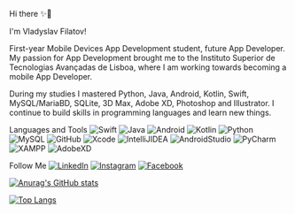 Hi there ✨🚀

I'm Vladyslav Filatov!

First-year Mobile Devices App Development student, future App Developer. My passion for App Development brought me to the Instituto Superior de Tecnologias Avançadas de Lisboa, where I am working towards becoming a mobile App Developer.

During my studies I mastered Python, Java, Android, Kotlin, Swift, MySQL/MariaBD, SQLite, 3D Max, Adobe XD, Photoshop and Illustrator. I continue to build skills in programming languages and learn new things.



Languages and Tools
![Swift](https://img.shields.io/badge/-Swift-FF6100?style=for-the-badge&logo=Swift?logoColor=FF6100)
![Java](https://img.shields.io/badge/-Java-FF1B00?style=for-the-badge&logo=Java?logoColor=FF1B00)
![Android](https://img.shields.io/badge/-Android-0000FF?style=for-the-badge&logo=Android?logoColor=0000FF)
![Kotlin](https://img.shields.io/badge/-Kotlin-8D42FF?style=for-the-badge&logo=Kotlin?logoColor=8D42FF)
![Python](https://img.shields.io/badge/-Python-009712?style=for-the-badge&logo=Python?logoColor=009712)
![MySQL](https://img.shields.io/badge/-MySQL-8C0006?style=for-the-badge&logo=MySQL?logoColor=8C0006)
![GitHub](https://img.shields.io/badge/-GitHub-000000?style=for-the-badge&logo=GitHub?logoColor=000000)
![Xcode](https://img.shields.io/badge/-Xcode-0061FF?style=for-the-badge&logo=Xcode?logoColor=0061FF)
![IntelliJIDEA](https://img.shields.io/badge/-IntelliJIDEA-D81000?style=for-the-badge&logo=IntelliJIDEA?logoColor=D81000)
![AndroidStudio](https://img.shields.io/badge/-AndroidStudio-00FFF7?style=for-the-badge&logo=AndroidStudio?logoColor=00FFF7)
![PyCharm](https://img.shields.io/badge/-PyCharm-038114?style=for-the-badge&logo=PyCharm?logoColor=038114)
![XAMPP](https://img.shields.io/badge/-XAMPP-C77600?style=for-the-badge&logo=XAMPP?logoColor=C77600)
![AdobeXD](https://img.shields.io/badge/-AdobeXD-FF00F0?style=for-the-badge&logo=AdobeXD?logoColor=FF00F0)

Follow Me
[![LinkedIn](https://img.shields.io/badge/-LinkedIn-00BCF9?style=for-the-badge&logo=LinkedIn?logoColor=00BCF9)](https://www.linkedin.com/in/vladyslav-filatov-71671619a/)
[![Instagram](https://img.shields.io/badge/-Instagram-DE0000?style=for-the-badge&logo=Instagram?logoColor=DE0000)](https://www.instagram.com/v.l.a.d.f.i.l.a.t.o.v/)
[![Facebook](https://img.shields.io/badge/-Facebook-0043C8?style=for-the-badge&logo=Facebook?logoColor=0043C8)](https://www.facebook.com/profile.php?id=100005000891924)

[![Anurag's GitHub stats](https://github-readme-stats.vercel.app/api?username=VladyslavFilatov&show_icons=true&theme=midnight-purple)](https://github.com/anuraghazra/github-readme-stats)

[![Top Langs](https://github-readme-stats.vercel.app/api/top-langs/?username=VladyslavFilatov)](https://github.com/anuraghazra/github-readme-stats)














<!---
VladyslavFilatov/VladyslavFilatov is a ✨ special ✨ repository because its `README.md` (this file) appears on your GitHub profile.
You can click the Preview link to take a look at your changes.
--->
